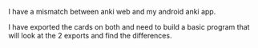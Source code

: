 I have a mismatch between anki web and my android anki app.

I have exported the cards on both and need to build a basic program that will look at the 2 exports and find the differences.
